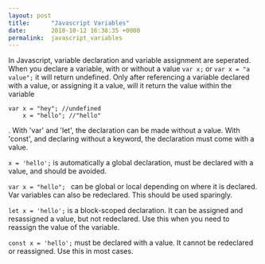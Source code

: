```yaml
---
layout: post
title:      "Javascript Variables"
date:       2018-10-12 16:38:35 +0000
permalink:  javascript_variables
---
```



<p>In Javascript, variable declaration and variable assignment are seperated. When you declare a variable, with or without a value <code>var x;</code> or <code>var x = "a value";</code> it will return undefined. Only after referencing a variable declared with a value, or assigning it a value, will it return the value within the variable<code><pre>var x = "hey"; //undefined 
    x = "hello"; //"hello"</pre></code>. With 'var' and 'let', the declaration can be made without a value. With 'const', and declaring without a keyword, the declaration must come with a value. 
    </p>
    <p><code>x = 'hello';</code> is automatically a global declaration, must be declared with a value, and should be avoided.</p>
    <p><code>var x = "hello"; </code> can be global or local depending on where it is declared. Var variables can also be redeclared. This should be used sparingly.</p>
    <p><code>let x = 'hello';</code> is a block-scoped declaration. It can be assigned and resassigned a value, but not redeclared. Use this when you need to reassign the value of the variable.</p>
    <p><code>const x = 'hello';</code> must be declared with a value. It cannot be redeclared or reassigned. Use this in most cases.</p>
